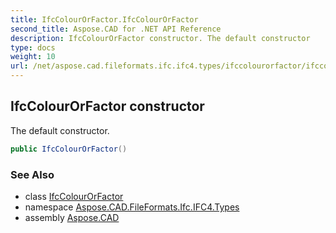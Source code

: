 ```yaml
---
title: IfcColourOrFactor.IfcColourOrFactor
second_title: Aspose.CAD for .NET API Reference
description: IfcColourOrFactor constructor. The default constructor
type: docs
weight: 10
url: /net/aspose.cad.fileformats.ifc.ifc4.types/ifccolourorfactor/ifccolourorfactor/
---
```

## IfcColourOrFactor constructor

The default constructor.

```csharp
public IfcColourOrFactor()
```

### See Also

* class [IfcColourOrFactor](../)
* namespace [Aspose.CAD.FileFormats.Ifc.IFC4.Types](../../ifccolourorfactor/)
* assembly [Aspose.CAD](../../../)



